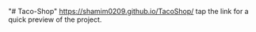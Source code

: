 "# Taco-Shop" 
https://shamim0209.github.io/TacoShop/
tap the link for a quick preview of the project.
